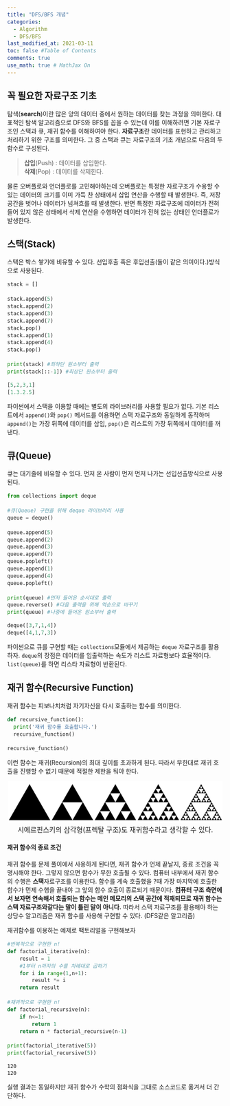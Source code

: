 ```yaml
---
title: "DFS/BFS 개념"
categories: 
  - Algorithm
  - DFS/BFS
last_modified_at: 2021-03-11
toc: false #Table of Contents
comments: true
use_math: true # MathJax On
---
```


## 꼭 필요한 자료구조 기초

탐색(**search**)이란 많은 양의 데이터 중에서 원하는 데이터를 찾는 과정을 의미한다. 대표적인 탐색 알고리즘으로 DFS와 BFS를 꼽을 수 있는데 이를 이해하려면 기본 자료구조인 스택과 큐, 재귀 함수를 이해하여야 한다. **자료구조**란 데이터를 표현하고 관리하고 처리하기 위한 구조를 의미한다. 그 중 스택과 큐는 자료구조의 기초 개념으로 다음의 두 함수로 구성된다.
> **삽입**(Push) : 데이터를 삽입한다. <br>
> **삭제**(Pop) : 데이터를 삭제한다.

물론 오버플로와 언더플로를 고민해야하는데 오버플로는 특정한 자료구조가 수용할 수 있는 데이터의 크기를 이미 가득 찬 상태에서 삽입 연산을 수행할 때 발생한다. 즉, 저장 공간을 벗어나 데이터가 넘쳐흐를 때 발생한다. 반면 특정한 자료구조에 데이터가 전혀 들어 있지 않은 상태에서 삭제 연산을 수행하면 데이터가 전혀 없는 상태인 언더플로가 발생한다.

## 스택(Stack)

스택은 박스 쌓기에 비유할 수 있다. 선입후출 혹은 후입선출(둘이 같은 의미이다.)방식으로 사용된다.
```python
stack = []

stack.append(5)
stack.append(2)
stack.append(3)
stack.append(7)
stack.pop()
stack.append(1)
stack.append(4)
stack.pop()

print(stack) #최하단 원소부터 출력
print(stack[::-1]) #최상단 원소부터 출력
```
```python
[5,2,3,1]
[1.3.2.5]
```
파이썬에서 스택을 이용할 때에는 별도의 라이브러리를 사용할 필요가 없다. 기본 리스트에서 `append()`와 `pop()` 메서드를 이용하면 스택 자료구조와 동일하게 동작하며 `append()`는 가장 뒤쪽에 데이터를 삽입, `pop()`은 리스트의 가장 뒤쪽에서 데이터를 꺼낸다.

## 큐(Queue)
큐는 대기줄에 비유할 수 있다. 먼저 온 사람이 먼저 먼저 나가는 선입선출방식으로 사용된다.
```python
from collections import deque

#큐(Queue) 구현을 위해 deque 라이브러리 사용
queue = deque()

queue.append(5)
queue.append(2)
queue.append(3)
queue.append(7)
queue.popleft()
queue.append(1)
queue.append(4)
queue.popleft()

print(queue) #먼저 들어온 순서대로 출력
queue.reverse() #다음 출력을 위해 역순으로 바꾸기
print(queue) #나중에 들어온 원소부터 출력
```
```python
deque([3,7,1,4])
deque([4,1,7,3])
```
파이썬으로 큐를 구현할 때는 `collections`모듈에서 제공하는 `deque` 자료구조를 활용하자. `deque`의 장점은 데이터를 입출력하는 속도가 리스트 자료형보다 효율적이다. `list(queue)`를 하면 리스타 자료형이 반환된다.

## 재귀 함수(Recursive Function)

재귀 함수는 피보나치처럼 자기자신을 다시 호출하는 함수를 의미한다.
```python
def recursive_function():
  print('재귀 함수를 호출합니다.')
  recursive_function()

recursive_function()
```
이런 함수는 재귀(Recursion)의 최대 깊이를 초과하게 된다. 따라서 무한대로 재귀 호출을 진행할 수 없기 때문에 적절한 제한을 둬야 한다.
<center><img src="/assets/images/dfs,bfs1_1.png" width="500" ></center>
<center><font size="3em">시에르핀스키의 삼각형(프렉탈 구조)도 재귀함수라고 생각할 수 있다.</font></center>

#### 재귀 함수의 종료 조건

재귀 함수를 문제 풀이에서 사용하게 된다면, 재귀 함수가 언제 끝날지, 종료 조건을 꼭 명시해야 한다. 그렇지 않으면 함수가 무한 호출될 수 있다. 컴퓨터 내부에서 재귀 함수의 수행은 **스택**자료구조를 이용한다. 함수를 계속 호출했을 ?때 가장 마지막에 호출한 함수가 먼제 수행을 끝내야 그 앞의 함수 호출이 종료되기 때문이다. **컴퓨터 구조 측면에서 보자면 연속해서 호출되는 함수는 메인 메모리의 스택 공간에 적재되므로 재귀 함수는 스택 자료구조와같다는 말이 틀린 말이 아니다.** 따라서 스택 자료구조를 활용해야 하는 상당수 알고리즘은 재귀 함수를 사용해 구현할 수 있다. (DFS같은 알고리즘)

재귀함수를 이용하는 예제로 팩토리얼을 구현해보자
```python
#반복적으로 구현한 n!
def factorial_iterative(n):
    result = 1
    #1부터 n까지의 수를 차례대로 곱하기
    for i in range(1,n+1):
        result *= i
    return result

#재귀적으로 구현한 n!
def factorial_recursive(n):
    if n<=1:
        return 1
    return n * factorial_recursive(n-1)

print(factorial_iterative(5))
print(factorial_recursive(5))
```

    120
    120
    



실행 결과는 동일하지만 재귀 함수가 수학의 점화식을 그대로 소스코드로 옮겨서 더 간단하다.
